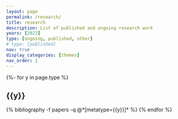 ```yaml
---
layout: page
permalink: /research/
title: research
description: List of published and ongoing research work
years: [2022]
type: [ongoing, published, other]
# type: [published]
nav: true
display_categories: [themes]
nav_order: 1
---
```


<!-- _pages/publications.md -->
<div class="publications">
  <!-- add research info - a bit about your intrests. -->

{%- for y in page.type %}
  <h2 class="year">{{y}}</h2>
  {% bibliography -f papers -q @*[metatype={{y}}]* %}
{% endfor %}

</div>
